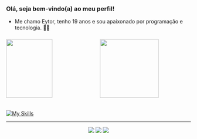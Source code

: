 ### Olá, seja bem-vindo(a) ao meu perfil!
 
 - Me chamo Eytor, tenho 19 anos e sou apaixonado por programação e tecnologia. 👩‍💻
 
###  

<div alignitems="center" justifycontent="center"> 
 <img height="160em" width="50%" margin-right="0" src="https://github-readme-stats.vercel.app/api/top-langs/?username=eytorsousa&layout=compact&langs_count=7&theme=dark&include_allcommits=true"/> 
 <img height="160em" src="https://github-readme-streak-stats.herokuapp.com/?user=eytorsousa&hide_border=false&theme=dark"/>
</div>

<br/>

[![My Skills](https://skillicons.dev/icons?i=html,css,js,php,c)](https://skillicons.dev)

<hr/>

<div align="center"> 
  <a href="https://instagram.com/eytorlima" target="_blank"><img src="https://img.shields.io/badge/-Instagram-%23E4405F?style=for-the-badge&logo=instagram&logoColor=white" target="_blank"></a>
  <a href = "mailto:eytorlima@outlook.com"><img src="https://img.shields.io/badge/Microsoft_Outlook-0078D4?style=for-the-badge&logo=microsoft-outlook&logoColor=white" target="_blank"></a>
  <a href="https://www.linkedin.com/in/eytor-lima-19b77b205/" target="_blank"><img src="https://img.shields.io/badge/-LinkedIn-%230077B5?style=for-the-badge&logo=linkedin&logoColor=white" target="_blank"></a> 
</div>
